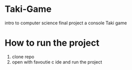# Taki-Game
intro to computer science final project a console Taki game

# How to run the project
1) clone repo
2) open with favoutie c ide and run the project
